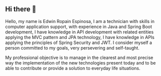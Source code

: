 ## Hi there 👋

Hello, my name is Edwin Ropain Espinosa, I am a technician with skills in computer application support, with experience in Java and Spring Boot development, I have knowledge in API development with related entities applying the MVC pattern and JPA technology, I have knowledge in APIs applying the principles of Spring Security and JWT. I consider myself a person committed to my goals, very persevering and self-taught.

My professional objective is to manage in the clearest and most precise way the implementation of the new technologies present today and to be able to contribute or provide a solution to everyday life situations.
